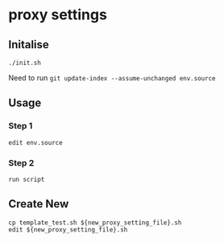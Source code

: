 # proxy settings

## Initalise

```
./init.sh
```

Need to run `git update-index --assume-unchanged env.source`

## Usage
### Step 1

```
edit env.source
```

### Step 2

```
run script
```

## Create New

```
cp template_test.sh ${new_proxy_setting_file}.sh
edit ${new_proxy_setting_file}.sh
```
